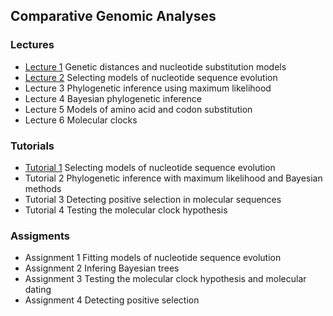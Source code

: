 ## Comparative Genomic Analyses

### Lectures
* [Lecture 1](/assets/lectures/Lecture_1.pdf) Genetic distances and nucleotide substitution models
* [Lecture 2](/assets/lectures/Lecture_2.pdf) Selecting models of nucleotide sequence evolution
* Lecture 3 Phylogenetic inference using maximum likelihood
* Lecture 4 Bayesian phylogenetic inference
* Lecture 5 Models of amino acid and codon substitution 
* Lecture 6 Molecular clocks


### Tutorials
* [Tutorial 1](tutorial_1.md) Selecting models of nucleotide sequence evolution <br/>
* Tutorial 2 Phylogenetic inference with maximum likelihood and Bayesian methods <br/>
* Tutorial 3 Detecting positive selection in molecular sequences <br/>
* Tutorial 4 Testing the molecular clock hypothesis 

### Assigments
* Assignment 1 Fitting models of nucleotide sequence evolution <br/>
* Assignment 2 Infering Bayesian trees <br/>
* Assignment 3 Testing the molecular clock hypothesis and molecular dating <br/>
* Assignment 4 Detecting positive selection 